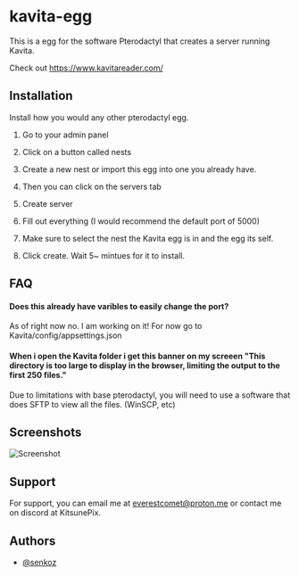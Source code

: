 
# kavita-egg 

This is a egg for the software Pterodactyl that creates a server running Kavita.  

Check out https://www.kavitareader.com/

## Installation

Install how you would any other pterodactyl egg.

1. Go to your admin panel

2. Click on a button called nests 

3. Create a new nest or import this egg into one you already have.

4. Then you can click on the servers tab

5. Create server 

6. Fill out everything  (I would recommend the default port of 5000)

7. Make sure to select the nest the Kavita egg is in and the egg its self.

8. Click create. Wait 5~ mintues for it to install. 
## FAQ

#### Does this already have varibles to easily change the port?

As of right now no. I am working on it! For now go to Kavita/config/appsettings.json

#### When i open the Kavita folder i get this banner on my screeen "This directory is too large to display in the browser, limiting the output to the first 250 files."

Due to limitations with base pterodactyl, you will need to use a software that does SFTP to view all the files. (WinSCP, etc)


## Screenshots

![Screenshot](https://cdn.rambley.io/u/kavita-egg-example.png)


## Support

For support, you can email me at everestcomet@proton.me or contact me on discord at KitsunePix.


## Authors

- [@senkoz](https://github.com/senkoz)


